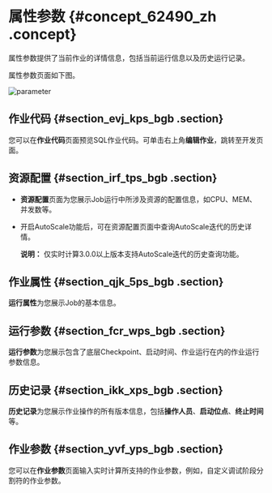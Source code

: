 # 属性参数 {#concept_62490_zh .concept}

属性参数提供了当前作业的详情信息，包括当前运行信息以及历史运行记录。

属性参数页面如下图。

![parameter](http://static-aliyun-doc.oss-cn-hangzhou.aliyuncs.com/assets/img/41073/156344360334021_zh-CN.png)

## 作业代码 {#section_evj_kps_bgb .section}

您可以在**作业代码**页面预览SQL作业代码。可单击右上角**编辑作业**，跳转至开发页面。

## 资源配置 {#section_irf_tps_bgb .section}

-   **资源配置**页面为您展示Job运行中所涉及资源的配置信息，如CPU、MEM、并发数等。
-   开启AutoScale功能后，可在资源配置页面中查询AutoScale迭代的历史详情。

    **说明：** 仅实时计算3.0.0以上版本支持AutoScale迭代的历史查询功能。


## 作业属性 {#section_qjk_5ps_bgb .section}

**运行属性**为您展示Job的基本信息。

## 运行参数 {#section_fcr_wps_bgb .section}

**运行参数**为您展示包含了底层Checkpoint、启动时间、作业运行在内的作业运行参数信息。

## 历史记录 {#section_ikk_xps_bgb .section}

**历史记录**为您展示作业操作的所有版本信息，包括**操作人员**、**启动位点**、**终止时间**等。

## 作业参数 {#section_yvf_yps_bgb .section}

您可以在**作业参数**页面输入实时计算所支持的作业参数，例如，自定义调试阶段分割符的作业参数。

